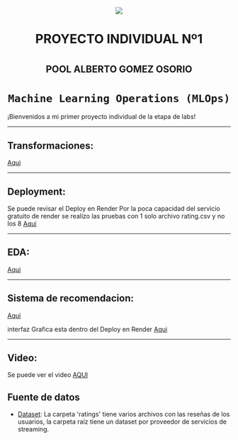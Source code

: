 <p align=center><img src=https://d31uz8lwfmyn8g.cloudfront.net/Assets/logo-henry-white-lg.png><p>

# <h1 align=center> **PROYECTO INDIVIDUAL Nº1** </h1>
# <h2 align=center> **POOL ALBERTO GOMEZ OSORIO** </h2>

# <h1 align=center>**`Machine Learning Operations (MLOps)`**</h1>

¡Bienvenidos a mi primer proyecto individual de la etapa de labs!

<hr>  

## Transformaciones:
[Aqui](https://github.com/PoolGomez/PI-01-DATA-SCIENCE-HENRY/blob/main/1.transformaciones.ipynb)

<hr>

## Deployment:
Se puede revisar el Deploy en Render 
Por la poca capacidad del servicio gratuito de render se realizo las pruebas con 1 solo archivo rating.csv y no los 8
[Aqui](https://pi-01-pg-titles.onrender.com)

<hr> 

## EDA:
[Aqui](https://github.com/PoolGomez/PI-01-DATA-SCIENCE-HENRY/blob/main/2.eda.ipynb)

<hr>

## Sistema de recomendacion:
[Aqui](https://github.com/PoolGomez/PI-01-DATA-SCIENCE-HENRY/blob/main/3.sistema_recomendacion.ipynb) 

interfaz Grafica esta dentro del Deploy en Render [Aqui](https://pi-01-pg-titles.onrender.com)


<hr>

## Video:
Se puede ver el video [AQUI](https://www.youtube.com/watch?v=DYTN2MrRhbE)


## **Fuente de datos**

+ [Dataset](https://drive.google.com/drive/folders/1b49OVFJpjPPA1noRBBi1hSmMThXmNzxn): La carpeta 'ratings' tiene varios archivos con las reseñas de los usuarios, la carpeta raíz tiene un dataset por proveedor de servicios de streaming.


